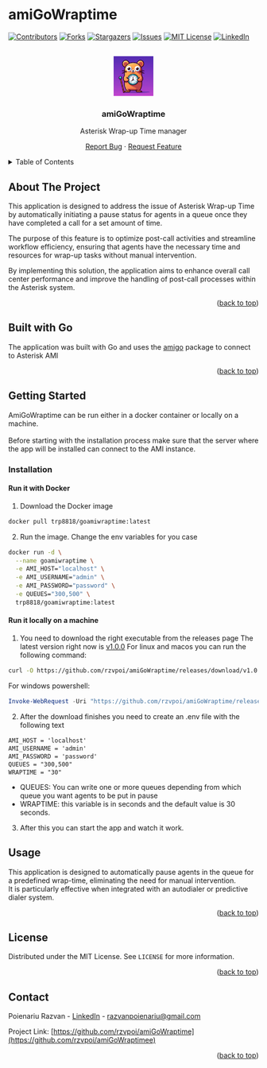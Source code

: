 # amiGoWraptime
<!-- Improved compatibility of back to top link: See: https://github.com/othneildrew/Best-README-Template/pull/73 -->
<a name="readme-top"></a>
<!--
*** Thanks for checking out the Best-README-Template. If you have a suggestion
*** that would make this better, please fork the repo and create a pull request
*** or simply open an issue with the tag "enhancement".
*** Don't forget to give the project a star!
*** Thanks again! Now go create something AMAZING! :D
-->



<!-- PROJECT SHIELDS -->
<!--
*** I'm using markdown "reference style" links for readability.
*** Reference links are enclosed in brackets [ ] instead of parentheses ( ).
*** See the bottom of this document for the declaration of the reference variables
*** for contributors-url, forks-url, etc. This is an optional, concise syntax you may use.
*** https://www.markdownguide.org/basic-syntax/#reference-style-links
-->
[![Contributors][contributors-shield]][contributors-url]
[![Forks][forks-shield]][forks-url]
[![Stargazers][stars-shield]][stars-url]
[![Issues][issues-shield]][issues-url]
[![MIT License][license-shield]][license-url]
[![LinkedIn][linkedin-shield]][linkedin-url]



<!-- PROJECT LOGO -->
<br />
<div align="center">
  <a href="https://github.com/rzvpoi/amiGoWraptime">
    <img src="images/logo.jpg" alt="Logo" width="80" height="80">
  </a>

  <h3 align="center">amiGoWraptime</h3>

  <p align="center">
    Asterisk Wrap-up Time manager


   <a href="https://github.com/rzvpoi/amiGoWraptime/issues">Report Bug</a>
    ·
    <a href="https://github.com/rzvpoi/amiGoWraptime/issues">Request Feature</a>
  </p>
</div>



<!-- TABLE OF CONTENTS -->
<details>
  <summary>Table of Contents</summary>
  <ol>
    <li>
      <a href="#about-the-project">About The Project</a>
      <ul>
      </ul>
    </li>
    <li>
      <a href="#getting-started">Getting Started</a>
      <ul>
        <li><a href="#installation">Installation</a></li>
      </ul>
    </li>
    <li><a href="#usage">Usage</a></li>
    <li><a href="#license">License</a></li>
    <li><a href="#contact">Contact</a></li>
  </ol>
</details>

<!-- ABOUT THE PROJECT -->
## About The Project

This application is designed to address the issue of Asterisk Wrap-up Time by automatically initiating a pause status for agents in a queue once they have completed a call for a set amount of time. 

The purpose of this feature is to optimize post-call activities and streamline workflow efficiency, ensuring that agents have the necessary time and resources for wrap-up tasks without manual intervention. 

By implementing this solution, the application aims to enhance overall call center performance and improve the handling of post-call processes within the Asterisk system.

<p align="right">(<a href="#readme-top">back to top</a>)</p>

## Built with Go

The application was built with Go and uses the [amigo](https://pkg.go.dev/github.com/ivahaev/amigo) package to connect to Asterisk AMI

<p align="right">(<a href="#readme-top">back to top</a>)</p>

<!-- GETTING STARTED -->
## Getting Started

AmiGoWraptime can be run either in a docker container or locally on a machine. 
<br><br>
Before starting with the installation process make sure that the server where the app will be installed can connect to the AMI instance.

### Installation

#### Run it with Docker
1. Download the Docker image
```bash
docker pull trp8818/goamiwraptime:latest
```
2. Run the image. Change the env variables for you case
```bash
docker run -d \
  --name goamiwraptime \
  -e AMI_HOST="localhost" \
  -e AMI_USERNAME="admin" \
  -e AMI_PASSWORD="password" \
  -e QUEUES="300,500" \
  trp8818/goamiwraptime:latest
```
#### Run it locally on a machine
1. You need to download the right executable from the releases page
The latest version right now is [v1.0.0](https://github.com/rzvpoi/amiGoWraptime/releases/tag/v1.0.0)
For linux and macos you can run the following command:
```bash
curl -O https://github.com/rzvpoi/amiGoWraptime/releases/download/v1.0.0/gowraptime_linux_v1.0.0_amd64
``` 
For windows powershell:
```powershell
Invoke-WebRequest -Uri "https://github.com/rzvpoi/amiGoWraptime/releases/download/v1.0.0/gowraptime_windows_v1.0.0_x64.exe" -OutFile "gowraptime_windows_v1.0.0_x64.exe"
```

2. After the download finishes you need to create an .env file with the following text
```vim
AMI_HOST = 'localhost'
AMI_USERNAME = 'admin'
AMI_PASSWORD = 'password'
QUEUES = "300,500" 
WRAPTIME = "30"
```
* QUEUES: You can write one or more queues depending from which queue you want agents to be put in pause
* WRAPTIME: this variable is in seconds and the default value is 30 seconds.

3. After this you can start the app and watch it work.

<!-- USAGE EXAMPLES -->
## Usage
This application is designed to automatically pause agents in the queue for a predefined wrap-time, eliminating the need for manual intervention.
<br>
It is particularly effective when integrated with an autodialer or predictive dialer system.

<p align="right">(<a href="#readme-top">back to top</a>)</p>


<!-- LICENSE -->
## License

Distributed under the MIT License. See `LICENSE` for more information.

<p align="right">(<a href="#readme-top">back to top</a>)</p>



<!-- CONTACT -->
## Contact

Poienariu Razvan - [LinkedIn](https://ro.linkedin.com/in/razvan-poienariu) - razvanpoienariu@gmail.com

Project Link: [https://github.com/rzvpoi/amiGoWraptime](https://github.com/rzvpoi/amiGoWraptimee)

<p align="right">(<a href="#readme-top">back to top</a>)</p>


[contributors-shield]: https://img.shields.io/github/contributors/rzvpoi/amiGoWraptime.svg?style=for-the-badge
[contributors-url]: https://github.com/rzvpoi/amiGoWraptime/graphs/contributors
[forks-shield]: https://img.shields.io/github/forks/rzvpoi/amiGoWraptime.svg?style=for-the-badge
[forks-url]: https://github.com/rzvpoi/amiGoWraptime/network/members
[stars-shield]: https://img.shields.io/github/stars/rzvpoi/amiGoWraptime.svg?style=for-the-badge
[stars-url]: https://github.com/rzvpoi/amiGoWraptime/stargazers
[issues-shield]: https://img.shields.io/github/issues/rzvpoi/amiGoWraptime.svg?style=for-the-badge
[issues-url]: https://github.com/rzvpoi/amiGoWraptime/issues
[license-shield]: https://img.shields.io/github/license/rzvpoi/amiGoWraptime.svg?style=for-the-badge
[license-url]: https://github.com/rzvpoi/amiGoWraptime/blob/master/LICENSE.txt
[linkedin-shield]: https://img.shields.io/badge/-LinkedIn-black.svg?style=for-the-badge&logo=linkedin&colorB=555
[linkedin-url]: https://ro.linkedin.com/in/razvan-poienariu